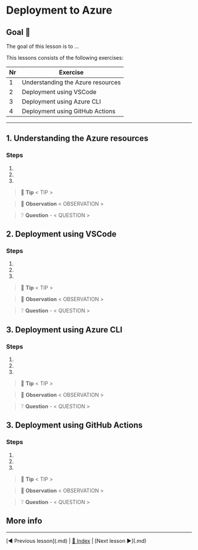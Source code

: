 # Deployment to Azure

## Goal 🎯

The goal of this lesson is to ...

This lessons consists of the following exercises:

|Nr|Exercise
|-|-
|1|Understanding the Azure resources
|2|Deployment using VSCode
|3|Deployment using Azure CLI
|4|Deployment using GitHub Actions

---

## 1. Understanding the Azure resources

### Steps

1.
2.
3.

> 📝 __Tip__ < TIP >

> 🔎 __Observation__ < OBSERVATION >

> ❔ __Question__ - < QUESTION >

## 2. Deployment using VSCode

### Steps

1.
2.
3.

> 📝 __Tip__ < TIP >

> 🔎 __Observation__ < OBSERVATION >

> ❔ __Question__ - < QUESTION >

## 3. Deployment using Azure CLI

### Steps

1.
2.
3.

> 📝 __Tip__ < TIP >

> 🔎 __Observation__ < OBSERVATION >

> ❔ __Question__ - < QUESTION >

## 3. Deployment using GitHub Actions

### Steps

1.
2.
3.

> 📝 __Tip__ < TIP >

> 🔎 __Observation__ < OBSERVATION >

> ❔ __Question__ - < QUESTION >

## More info

---
[◀ Previous lesson](<previous>.md) | [🔼 Index](_index.md) | [Next lesson ▶](<next>.md)